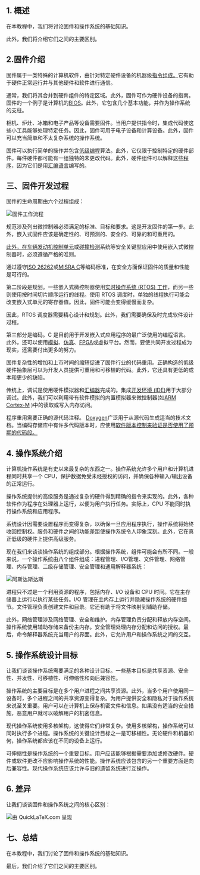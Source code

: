 ## 1. 概述

在本教程中，我们将讨论固件和操作系统的基础知识。

此外，我们将介绍它们之间的主要区别。

## 2.固件介绍

固件属于一类特殊的计算机软件，由针对特定硬件设备的机器级[指令组成。](https://www.baeldung.com/cs/instructions-programs)它有助于硬件正常运行并与其他硬件和软件进行通信。

通常，我们将其合并到硬件组件的特定区域。此外，固件可作为硬件设备的指南。固件的一个例子是计算机的[BIOS](https://www.baeldung.com/cs/bios-vs-cmos-vs-uefi)。此外，它包含几个基本功能，并作为操作系统的支柱。

相机、炉灶、冰箱和电子产品等设备需要固件。当用户提供指令时，集成代码使这些小工具能够处理特定任务。因此，固件可用于电子设备和计算设备。此外，固件可以充当简单和不太复杂系统的操作系统。

固件可以执行简单的操作并包含[低级编程](https://www.baeldung.com/cs/high-level-vs-low-level-languages)算法。此外，它仅限于控制特定的硬件部件。每件硬件都可能有一组独特的未更改代码。此外，硬件组件可以解释这些[程序](https://www.baeldung.com/cs/instructions-programs)，因为它们是用[汇编语言](https://www.baeldung.com/cs/assembly-language)编写的。

## 三、固件开发过程

固件的生命周期由六个过程组成：

![固件工作流程](https://www.baeldung.com/wp-content/uploads/sites/4/2022/10/Firmware-workflow.drawio.png)

规范涉及列出微控制器必须满足的标准、目标和要求。这是开发固件的第一步。此外，嵌入式固件应该是确定性的、可预测的、安全的、可靠的和可重用的。

[此外，在车辆发动机控制单元](https://en.wikipedia.org/wiki/Engine_control_unit)或[碰撞检测](https://en.wikipedia.org/wiki/Collision_detection)系统等安全关键型应用中使用嵌入式微控制器时，必须遵循严格的准则。

通过遵守[ISO 26262](https://en.wikipedia.org/wiki/ISO_26262)或[MISRA C](https://en.wikipedia.org/wiki/MISRA_C)等编码标准，在安全方面保证固件的质量和性能是可行的。

第二阶段是规划。一些嵌入式微控制器使用[实时操作系统 (RTOS) 工作](https://www.baeldung.com/cs/os-types)，而另一些则使用按时间切片顺序运行的线程。使用 RTOS 调度时，单独的线程执行可能会改变嵌入式单元的寄存器值。因此，固件可能会变得缓慢而复杂。

因此，RTOS 调度器需要精心设计和规划。此外，我们需要确保及时完成软件设计过程。

第三部分是编码。C 是目前用于开发嵌入式应用程序的最广泛使用的编程语言。此外，还可以使用[模拟](https://en.wikipedia.org/wiki/Simulation)、[仿真](https://en.wikipedia.org/wiki/Emulator)、[FPGA](https://en.wikipedia.org/wiki/Field-programmable_gate_array)或虚拟平台。然而，要使共同开发过程成为现实，还需要付出更多的努力。

固件复杂性的增加和上市时间的缩短促进了固件行业的代码重用。正确构造的低级硬件抽象层可以为开发人员提供可重用和可移植的代码。此外，它还具有更低的成本和更少的缺陷。

传统上，调试是使用硬件模拟器和[汇编器](https://en.wikipedia.org/wiki/Comparison_of_assemblers)完成的。集成[开发环境 (IDE)](https://en.wikipedia.org/wiki/Integrated_development_environment)用于大部分调试。此外，我们可以利用带有软件模拟的内置模拟器来微控制器(如[ARM Cortex-M](https://en.wikipedia.org/wiki/ARM_Cortex-M) )中的读取或写入内存访问。

程序重用需要正确的源代码注释。 [Doxygen](https://en.wikipedia.org/wiki/Doxygen)广泛用于从源代码生成适当的技术文档。当编码存储库中有许多代码版本时，应使用[软件版本控制来验证是否使用了预期的代码段。](https://www.baeldung.com/cs/git-vs-svn)

## 4. 操作系统介绍

计算机操作系统是有史以来最复杂的东西之一。操作系统允许多个用户和计算机进程同时共享一个 CPU，保护数据免受未经授权的访问，并确保各种输入/输出设备的正常运行。

操作系统提供的高级服务是通过复杂的硬件得到精确的指令来实现的。此外，各种软件作为程序在处理器上运行，以便为用户执行任务。实际上，CPU 不能同时执行操作系统和应用程序。

系统设计因需要设置程序而变得复杂，以确保一旦应用程序执行，操作系统将始终收回控制权。服务和硬件之间的功能差距使操作系统令人印象深刻。此外，它在真正低级的硬件上提供高级服务。

现在我们来谈谈操作系统的组成部分。根据操作系统，组件可能会有所不同。一般来说，一个操作系统由八个组件组成：进程管理、I/O管理、文件管理、网络管理、内存管理、二级存储管理、安全管理和通用解释器系统：

![阿斯达斯达斯](https://www.baeldung.com/wp-content/uploads/sites/4/2022/10/asdasdas.drawio-2.png)

进程只不过是一个利用资源的程序，包括内存、I/O 设备和 CPU 时间。它在主存储器上运行以执行某些任务。I/O 管理在主内存上运行并隐藏操作系统的硬件细节。文件管理负责创建文件和目录。它还有助于将文件映射到辅助存储。

此外，网络管理涉及网络管理、安全和维护。内存管理负责分配和释放内存空间。操作系统使用辅助存储来备份主内存。安全管理处理内存分配和访问的授权。最后，命令解释器系统充当用户的界面。此外，它允许用户和操作系统之间的交互。

## 5. 操作系统设计目标

让我们谈谈操作系统需要满足的各种设计目标。一些基本目标是共享资源、安全性、并发性、可移植性、可伸缩性和向后兼容性。

操作系统的主要目标是在多个用户进程之间共享资源。此外，当多个用户使用同一设备时，多个进程之间的共享资源变得复杂。为用户提供安全和隐私对于操作系统来说至关重要。用户可以在计算机上保存机密文件和信息。如果没有适当的安全措施，恶意用户就可以破解用户的机密信息。

现代操作系统使用多核架构，这使得它们非常复杂。使用多核架构，操作系统可以同时执行多个进程。操作系统的关键设计目标之一是可移植性。无论硬件和机器如何，操作系统都应该在不同的设备上运行。

可伸缩性是操作系统的一个重要目标。用户应该能够根据需要添加或修改硬件。硬件或软件更改不应影响操作系统的性能。操作系统应该包含的另一个重要方面是向后兼容性。现代操作系统应该允许与旧的遗留系统进行互操作。

## 6. 差异

让我们谈谈固件和操作系统之间的核心区别：

![由 QuickLaTeX.com 呈现](https://www.baeldung.com/wp-content/ql-cache/quicklatex.com-4925e15c6805cb8c38ff0ef485ae9ffe_l3.svg)

## 七、总结

在本教程中，我们讨论了固件和操作系统的基础知识。

最后，我们介绍了它们之间的主要区别。